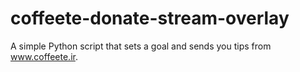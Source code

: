 # coffeete-donate-stream-overlay
A simple Python script that sets a goal and sends you tips from www.coffeete.ir.
